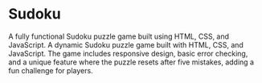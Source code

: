 # Sudoku
A fully functional Sudoku puzzle game built using HTML, CSS, and JavaScript. 
A dynamic Sudoku puzzle game built with HTML, CSS, and JavaScript. The game includes responsive design, basic error checking, and a unique feature where the puzzle resets after five mistakes, adding a fun challenge for players.
